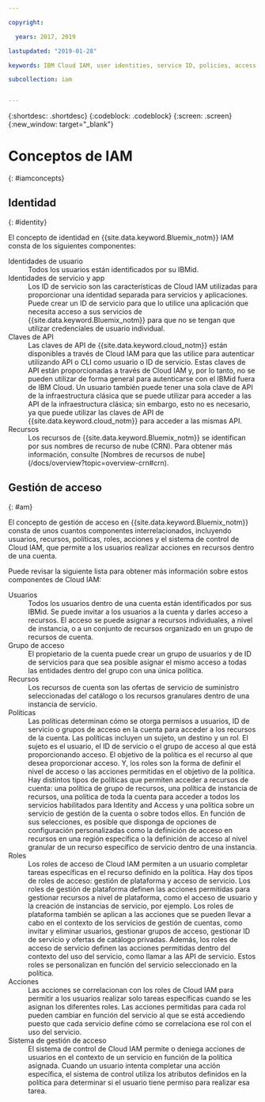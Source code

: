```yaml
---

copyright:

  years: 2017, 2019

lastupdated: "2019-01-28"

keywords: IBM Cloud IAM, user identities, service ID, policies, access management, roles, actions

subcollection: iam


---
```


{:shortdesc: .shortdesc}
{:codeblock: .codeblock}
{:screen: .screen}
{:new_window: target="_blank"}

# Conceptos de IAM
{: #iamconcepts}

## Identidad
{: #identity}

El concepto de identidad en {{site.data.keyword.Bluemix_notm}} IAM consta de los siguientes componentes:

<dl>
<dt>Identidades de usuario</dt>
<dd>Todos los usuarios están identificados por su IBMid.</dd>
<dt>Identidades de servicio y app</dt>
<dd>Los ID de servicio son las características de Cloud IAM utilizadas para proporcionar una identidad separada para servicios y aplicaciones. Puede crear un ID de servicio para que lo utilice una aplicación que necesita acceso a sus servicios de {{site.data.keyword.Bluemix_notm}} para que no se tengan que utilizar credenciales de usuario individual.</dd>
<dt>Claves de API</dt>
<dd>Las claves de API de {{site.data.keyword.cloud_notm}} están disponibles a través de Cloud IAM para que las utilice para autenticar utilizando API o CLI como usuario o ID de servicio. Estas claves de API están proporcionadas a través de Cloud IAM y, por lo tanto, no se pueden utilizar de forma general para autenticarse con el IBMid fuera de IBM Cloud. Un usuario también puede tener una sola clave de API de la infraestructura clásica que se puede utilizar para acceder a las API de la infraestructura clásica; sin embargo, esto no es necesario, ya que puede utilizar las claves de API de {{site.data.keyword.cloud_notm}} para acceder a las mismas API. </dd>
<dt>Recursos</dt>
<dd>Los recursos de {{site.data.keyword.Bluemix_notm}} se identifican por sus nombres de recurso de nube (CRN). Para obtener más información, consulte [Nombres de recursos de nube](/docs/overview?topic=overview-crn#crn).</dd>
</dl>

## Gestión de acceso
{: #am}

El concepto de gestión de acceso en {{site.data.keyword.Bluemix_notm}} consta de unos cuantos componentes interrelacionados, incluyendo usuarios, recursos, políticas, roles, acciones y el sistema de control de Cloud IAM, que permite a los usuarios realizar acciones en recursos dentro de una cuenta.

Puede revisar la siguiente lista para obtener más información sobre estos componentes de Cloud IAM:

<dl>
<dt>Usuarios</dt>
<dd>Todos los usuarios dentro de una cuenta están identificados por sus IBMid. Se puede invitar a los usuarios a la cuenta y darles acceso a recursos. El acceso se puede asignar a recursos individuales, a nivel de instancia, o a un conjunto de recursos organizado en un grupo de recursos de cuenta.</dd>
<dt>Grupo de acceso</dt>
<dd>El propietario de la cuenta puede crear un grupo de usuarios y de ID de servicios para que sea posible asignar el mismo acceso a todas las entidades dentro del grupo con una única política.</dd>
<dt>Recursos</dt>
<dd>Los recursos de cuenta son las ofertas de servicio de suministro seleccionadas del catálogo o los recursos granulares dentro de una instancia de servicio.</dd>
<dt>Políticas</dt>
<dd>Las políticas determinan cómo se otorga permisos a usuarios, ID de servicio o grupos de acceso en la cuenta para acceder a los recursos de la cuenta. Las políticas incluyen un sujeto, un destino y un rol. El sujeto es el usuario, el ID de servicio o el grupo de acceso al que está proporcionando acceso. El objetivo de la política es el recurso al que desea proporcionar acceso. Y, los roles son la forma de definir el nivel de acceso o las acciones permitidas en el objetivo de la política. Hay distintos tipos de políticas que permiten acceder a recursos de cuenta: una política de grupo de recursos, una política de instancia de recursos, una política de toda la cuenta para acceder a todos los servicios habilitados para Identity and Access y una política sobre un servicio de gestión de la cuenta o sobre todos ellos. En función de sus selecciones, es posible que disponga de opciones de configuración personalizadas como la definición de acceso en recursos en una región específica o la definición de acceso al nivel granular de un recurso específico de servicio dentro de una instancia.</dd>
<dt>Roles</dt>
<dd>Los roles de acceso de Cloud IAM permiten a un usuario completar tareas específicas en el recurso definido en la política. Hay dos tipos de roles de acceso: gestión de plataforma y acceso de servicio. Los roles de gestión de plataforma definen las acciones permitidas para gestionar recursos a nivel de plataforma, como el acceso de usuario y la creación de instancias de servicio, por ejemplo. Los roles de plataforma también se aplican a las acciones que se pueden llevar a cabo en el contexto de los servicios de gestión de cuentas, como invitar y eliminar usuarios, gestionar grupos de acceso, gestionar ID de servicio y ofertas de catálogo privadas. Además, los roles de acceso de servicio definen las acciones permitidas dentro del contexto del uso del servicio, como llamar a las API de servicio. Estos roles se personalizan en función del servicio seleccionado en la política.</dd>
<dt>Acciones</dt>
<dd>Las acciones se correlacionan con los roles de Cloud IAM para permitir a los usuarios realizar solo tareas específicas cuando se les asignan los diferentes roles. Las acciones permitidas para cada rol pueden cambiar en función del servicio al que se está accediendo puesto que cada servicio define cómo se correlaciona ese rol con el uso del servicio. </dd>
<dt>Sistema de gestión de acceso</dt>
<dd>El sistema de control de Cloud IAM permite o deniega acciones de usuarios en el contexto de un servicio en función de la política asignada. Cuando un usuario intenta completar una acción específica, el sistema de control utiliza los atributos definidos en la política para determinar si el usuario tiene permiso para realizar esa tarea.</dd>
</dl>
